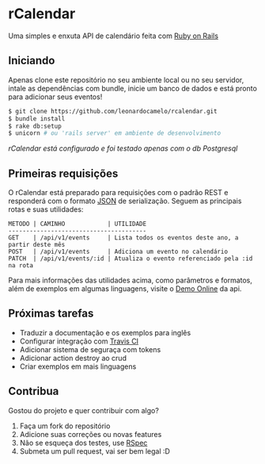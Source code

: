 # rCalendar
Uma simples e enxuta API de calendário feita com [Ruby on Rails](http://rubyonrails.org/)

## Iniciando
Apenas clone este repositório no seu ambiente local ou no seu servidor,
intale as dependências com bundle, inicie um banco de dados e está
pronto para adicionar seus eventos!

```bash
$ git clone https://github.com/leonardocamelo/rcalendar.git
$ bundle install
$ rake db:setup
$ unicorn # ou 'rails server' em ambiente de desenvolvimento
```
*rCalendar está configurado e foi testado apenas com o db Postgresql*

## Primeiras requisições
O rCalendar está preparado para requisições com o padrão REST e responderá
com o formato [JSON](http://json.org/) de serialização. Seguem as principais
rotas e suas utilidades:

```
METODO | CAMINHO            | UTILIDADE
---------------------------------------
GET    | /api/v1/events     | Lista todos os eventos deste ano, a partir deste mês
POST   | /api/v1/events     | Adiciona um evento no calendário
PATCH  | /api/v1/events/:id | Atualiza o evento referenciado pela :id na rota
```

Para mais informações das utilidades acima, como parâmetros e formatos, além de
exemplos em algumas linguagens, visite o [Demo Online](https://rcalendar.herokuapp.com) da api.

## Próximas tarefas
- Traduzir a documentação e os exemplos para inglês
- Configurar integração com [Travis CI](https://travis-ci.org/)
- Adicionar sistema de seguraça com tokens
- Adicionar action destroy ao crud
- Criar exemplos em mais linguagens

## Contribua
Gostou do projeto e quer contribuir com algo?
1. Faça um fork do repositório
2. Adicione suas correções ou novas features
3. Não se esqueça dos testes, use [RSpec](http://rspec.info/)
4. Submeta um pull request, vai ser bem legal :D
